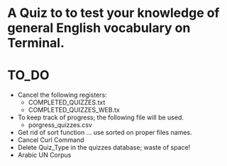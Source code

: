 # A Quiz to to test your knowledge of general English vocabulary on Terminal.

# TO_DO
- Cancel the following registers:
	- COMPLETED_QUIZZES.txt
	- COMPLETED_QUIZZES_WEB.tx
- To keep track of progress; the following file will be used.
	- porgress_quizzes.csv
- Get rid of sort function ... use sorted on proper files names.
- Cancel Curl Command
- Delete Quiz_Type in the quizzes database; waste of space!
- Arabic UN Corpus
